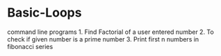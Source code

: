 # Basic-Loops
command line programs 1. Find Factorial of a user entered number 2. To check if given number is a prime number 3. Print first n numbers in fibonacci series
